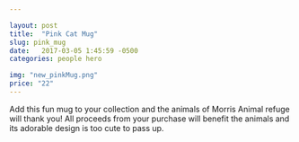 ```yaml
---

layout: post
title:  "Pink Cat Mug"
slug: pink_mug
date:   2017-03-05 1:45:59 -0500
categories: people hero

img: "new_pinkMug.png"
price: "22"
---
```

Add this fun mug to your collection and the animals of Morris Animal refuge will thank you! All proceeds from your purchase will benefit the animals and its adorable design is too cute to pass up. 
